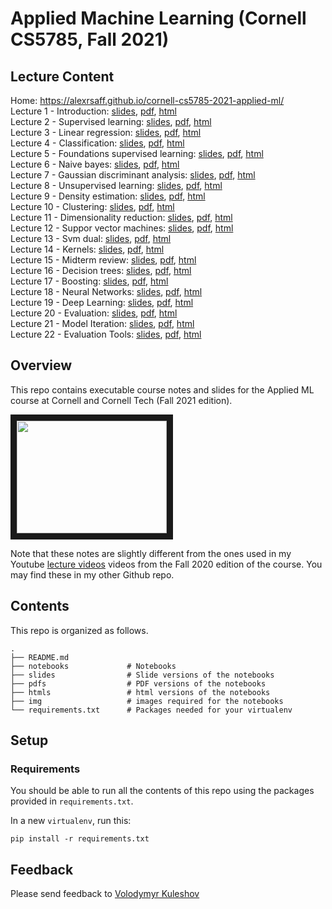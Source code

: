 # Applied Machine Learning (Cornell CS5785, Fall 2021)

## Lecture Content
Home: https://alexrsaff.github.io/cornell-cs5785-2021-applied-ml/  
Lecture 1 - Introduction: [slides](./slides/lecture1-introduction.slides.html), [pdf](./pdfs/lecture1-introduction.pdf), [html](./htmls/lecture1-introduction.html)  
Lecture 2 - Supervised learning: [slides](./slides/lecture2-supervised-learning.slides.html), [pdf](./pdfs/lecture2-supervised-learning.pdf), [html](./htmls/lecture2-supervised-learning.html)  
Lecture 3 - Linear regression: [slides](./slides/lecture3-linear-regression.slides.html), [pdf](./pdfs/lecture3-linear-regression.pdf), [html](./htmls/lecture3-linear-regression.html)  
Lecture 4 - Classification: [slides](./slides/lecture4-classification.slides.html), [pdf](./pdfs/lecture4-classification.pdf), [html](./htmls/lecture4-classification.html)  
Lecture 5 - Foundations supervised learning: [slides](./slides/lecture5-foundations-supervised-learning.slides.html), [pdf](./pdfs/lecture5-foundations-supervised-learning.pdf), [html](./htmls/lecture5-foundations-supervised-learning.html)  
Lecture 6 - Naive bayes: [slides](./slides/lecture6-naive-bayes.slides.html), [pdf](./pdfs/lecture6-naive-bayes.pdf), [html](./htmls/lecture6-naive-bayes.html)  
Lecture 7 - Gaussian discriminant analysis: [slides](./slides/lecture7-gaussian-discriminant-analysis.slides.html), [pdf](./pdfs/lecture7-gaussian-discriminant-analysis.pdf), [html](./htmls/lecture7-gaussian-discriminant-analysis.html)  
Lecture 8 - Unsupervised learning: [slides](./slides/lecture8-unsupervised-learning.slides.html), [pdf](./pdfs/lecture8-unsupervised-learning.pdf), [html](./htmls/lecture8-unsupervised-learning.html)  
Lecture 9 - Density estimation: [slides](./slides/lecture9-density-estimation.slides.html), [pdf](./pdfs/lecture9-density-estimation.pdf), [html](./htmls/lecture9-density-estimation.html)  
Lecture 10 - Clustering: [slides](./slides/lecture10-clustering.slides.html), [pdf](./pdfs/lecture10-clustering.pdf), [html](./htmls/lecture10-clustering.html)  
Lecture 11 - Dimensionality reduction: [slides](./slides/lecture11-dimensionality-reduction.slides.html), [pdf](./pdfs/lecture11-dimensionality-reduction.pdf), [html](./htmls/lecture11-dimensionality-reduction.html)  
Lecture 12 - Suppor vector machines: [slides](./slides/lecture12-suppor-vector-machines.slides.html), [pdf](./pdfs/lecture12-suppor-vector-machines.pdf), [html](./htmls/lecture12-suppor-vector-machines.html)  
Lecture 13 - Svm dual: [slides](./slides/lecture13-svm-dual.slides.html), [pdf](./pdfs/lecture13-svm-dual.pdf), [html](./htmls/lecture13-svm-dual.html)  
Lecture 14 - Kernels: [slides](./slides/lecture14-kernels.slides.html), [pdf](./pdfs/lecture14-kernels.pdf), [html](./htmls/lecture14-kernels.html)  
Lecture 15 - Midterm review: [slides](./slides/lecture15-midterm-review.slides.html), [pdf](./pdfs/lecture15-midterm-review.pdf), [html](./htmls/lecture15-midterm-review.html)  
Lecture 16 - Decision trees: [slides](./slides/lecture16-decision-trees.slides.html), [pdf](./pdfs/lecture16-decision-trees.pdf), [html](./htmls/lecture16-decision-trees.html)  
Lecture 17 - Boosting: [slides](./slides/lecture17-boosting.slides.html), [pdf](./pdfs/lecture17-boosting.pdf), [html](./htmls/lecture17-boosting.html)   
Lecture 18 - Neural Networks: [slides](./slides/lecture18-neural-networks.slides.html), [pdf](./pdfs/lecture18-neural-networks.pdf), [html](./htmls/lecture18-neural-networks.html)  
Lecture 19 - Deep Learning: [slides](./slides/lecture19-deep-learning.slides.html), [pdf](./pdfs/lecture19-deep-learning.pdf), [html](./htmls/lecture19-deep-learning.html)  
Lecture 20 - Evaluation: [slides](./slides/lecture20-evaluation.slides.html), [pdf](./pdfs/lecture20-evaluation.pdf), [html](./htmls/lecture20-evaluation.html)  
Lecture 21 - Model Iteration: [slides](./slides/lecture21-model-iteration.slides.html), [pdf](./pdfs/lecture21-model-iteration.pdf), [html](./htmls/lecture21-model-iteration.html)  
Lecture 22 - Evaluation Tools: [slides](./slides/lecture22-evaluation-tools.slides.html), [pdf](./pdfs/lecture22-evaluation-tools.pdf), [html](./htmls/lecture22-evaluation-tools.html)


## Overview
This repo contains executable course notes and slides for the Applied ML course at Cornell and Cornell Tech (Fall 2021 edition).

<a href="http://www.youtube.com/watch?feature=player_embedded&v=vcE9WGbi4QY
" target="_blank"><img src="http://img.youtube.com/vi/vcE9WGbi4QY/2.jpg"
width="240" height="180" border="10" /></a>

Note that these notes are slightly different from the ones used in my Youtube [lecture videos](https://www.youtube.com/watch?v=vcE9WGbi4QY&list=PL2UML_KCiC0UlY7iCQDSiGDMovaupqc83) videos from the Fall 2020 edition of the course. You may find these in my other Github repo.

## Contents

This repo is organized as follows.

```
.
├── README.md
├── notebooks             # Notebooks
├── slides                # Slide versions of the notebooks
├── pdfs                  # PDF versions of the notebooks
├── htmls                 # html versions of the notebooks
├── img                   # images required for the notebooks
└── requirements.txt      # Packages needed for your virtualenv
```

## Setup

### Requirements

You should be able to run all the contents of this repo using the packages provided in `requirements.txt`.

In a new `virtualenv`, run this:
```
pip install -r requirements.txt
```

## Feedback

Please send feedback to [Volodymyr Kuleshov](https://www.cs.cornell.edu/~kuleshov/)
